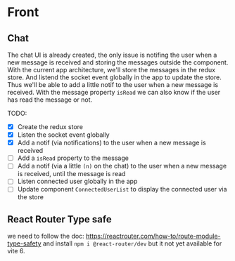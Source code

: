 # Front

## Chat

The chat UI is already created, the only issue is notifing the user when a new message is received and storing the messages outside the component.
With the current app architecture, we'll store the messages in the redux store. And listend the socket event globally in the app
to update the store.
Thus we'll be able to add a little notif to the user when a new message is received.
With the message property `isRead` we can also know if the user has read the message or not.

TODO:
- [x] Create the redux store
- [x] Listen the socket event globally
- [x] Add a notif (via notifications) to the user when a new message is received
- [ ] Add a `isRead` property to the message
- [ ] Add a notif (via a little `(n)` on the chat) to the user when a new message is received, until the message is read
- [ ] Listen connected user globally in the app
- [ ] Update component `ConnectedUserList` to display the connected user via the store

## React Router Type safe

we need to follow the doc: https://reactrouter.com/how-to/route-module-type-safety
and install `npm i @react-router/dev` but it not yet available for vite 6.
